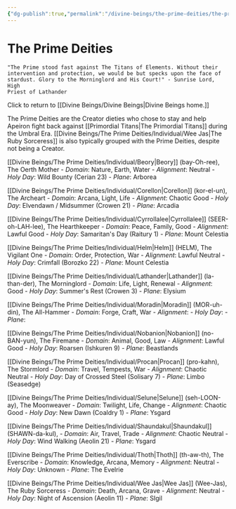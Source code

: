 ```yaml
---
{"dg-publish":true,"permalink":"/divine-beings/the-prime-deities/the-prime-deities/","dgHomeLink":true,"dgPassFrontmatter":false}
---
```


# The Prime Deities
	"The Prime stood fast against The Titans of Elements. Without their 
	intervention and protection, we would be but specks upon the face of 
	stardust. Glory to the Morninglord and His Court!" - Sunrise Lord, High 
	Priest of Lathander 

Click to return to [[Divine Beings/Divine Beings|Divine Beings home.]]

The Prime Deities are the Creator dieties who chose to stay and help Apeiron fight back against [[Primordial Titans|The Primordial Titans]] during the Umbral Era. [[Divine Beings/The Prime Deities/Individual/Wee Jas|The Ruby Sorceress]] is also typically grouped with the Prime Deities, despite not being a Creator.

[[Divine Beings/The Prime Deities/Individual/Beory|Beory]] (bay-Oh-ree), The Oerth Mother
	- *Domain*: Nature, Earth, Water
	-  *Alignment*: Neutral
	-  *Holy Day*: Wild Bounty (Cerian 23)
	- *Plane*: Arborea

[[Divine Beings/The Prime Deities/Individual/Corellon|Corellon]] (kor-el-un), The Archeart
	- *Domain*: Arcana, Light, Life
	-  *Alignment*: Chaotic Good
	-  *Holy Day*: Elvendawn / Midsummer (Crowen 21)
	- *Plane*: Arcadia

[[Divine Beings/The Prime Deities/Individual/Cyrrollalee|Cyrrollalee]] (SEER-oh-LAH-lee), The Hearthkeeper
	- *Domain*: Peace, Family, Good
	-  *Alignment*: Lawful Good
	-  *Holy Day*: Samaritan's Day (Raitury 1)
	- *Plane*: Mount Celestia

[[Divine Beings/The Prime Deities/Individual/Helm|Helm]] (HELM), The Vigilant One
	- *Domain*: Order, Protection, War
	-  *Alignment*: Lawful Neutral
	-  *Holy Day*: Crimfall (Borozko 22)
	- *Plane*: Mount Celestia

[[Divine Beings/The Prime Deities/Individual/Lathander|Lathander]] (la-than-der), The Morninglord
	- *Domain*: Life, Light, Renewal
	-  *Alignment*: Good
	-  *Holy Day*: Summer's Rest (Crowen 3)
	- *Plane*: Elysium

[[Divine Beings/The Prime Deities/Individual/Moradin|Moradin]] (MOR-uh-din), The All-Hammer
	- *Domain*: Forge, Craft, War
	-  *Alignment*: 
	-  *Holy Day*: 
	- *Plane*: 

[[Divine Beings/The Prime Deities/Individual/Nobanion|Nobanion]] (no-BAN-yun), The Firemane
	- *Domain*: Animal, Good, Law
	-  *Alignment*: Lawful Good
	-  *Holy Day*: Roarsen (Ishkuren 9)
	- *Plane*: Beastlands

[[Divine Beings/The Prime Deities/Individual/Procan|Procan]] (pro-kahn), The Stormlord
	- *Domain*: Travel, Tempests, War
	-  *Alignment*: Chaotic Neutral
	-  *Holy Day*: Day of Crossed Steel (Solisary 7)
	- *Plane*: Limbo (Seasedge)

[[Divine Beings/The Prime Deities/Individual/Selune|Selune]] (seh-LOON-ay), The Moonweaver
	- *Domain*: Twilight, Life, Change
	-  *Alignment*: Chaotic Good
	-  *Holy Day*: New Dawn (Coaldry 1)
	- *Plane*: Ysgard

[[Divine Beings/The Prime Deities/Individual/Shaundakul|Shaundakul]] (SHAWN-da-kul), 
	- *Domain*: Air, Travel, Trade
	-  *Alignment*: Chaotic Neutral
	-  *Holy Day*: Wind Walking (Aeolin 21)
	- *Plane*: Ysgard

[[Divine Beings/The Prime Deities/Individual/Thoth|Thoth]] (th-aw-th), The Everscribe 
	- *Domain*: Knowledge, Arcana, Memory
	-  *Alignment*: Neutral
	-  *Holy Day*: Unknown
	- *Plane*: The Evelrie

[[Divine Beings/The Prime Deities/Individual/Wee Jas|Wee Jas]] (Wee-Jas), The Ruby Sorceress
	- *Domain*: Death, Arcana, Grave
	-  *Alignment*: Neutral
	-  *Holy Day*: Night of Ascension (Aeolin 11)
	- *Plane*: SIgil